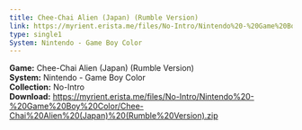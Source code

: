 ```yaml
---
title: Chee-Chai Alien (Japan) (Rumble Version)
link: https://myrient.erista.me/files/No-Intro/Nintendo%20-%20Game%20Boy%20Color/Chee-Chai%20Alien%20(Japan)%20(Rumble%20Version).zip
type: single1
System: Nintendo - Game Boy Color
---
```

<b>Game:</b> Chee-Chai Alien (Japan) (Rumble Version)<br>
<b>System:</b> Nintendo - Game Boy Color<br>
<b>Collection:</b> No-Intro<br>
<b>Download:</b> https://myrient.erista.me/files/No-Intro/Nintendo%20-%20Game%20Boy%20Color/Chee-Chai%20Alien%20(Japan)%20(Rumble%20Version).zip